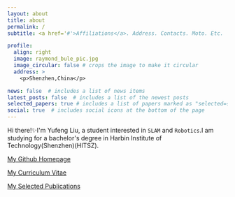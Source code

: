```yaml
---
layout: about
title: about
permalink: /
subtitle: <a href='#'>Affiliations</a>. Address. Contacts. Moto. Etc.

profile:
  align: right
  image: raymond_bule_pic.jpg
  image_circular: false # crops the image to make it circular
  address: >
    <p>Shenzhen,China</p>

news: false  # includes a list of news items
latest_posts: false  # includes a list of the newest posts
selected_papers: true # includes a list of papers marked as "selected={true}"
social: true  # includes social icons at the bottom of the page
---
```


Hi there!:sparkles:I'm Yufeng Liu, a student interested in `SLAM` and `Robotics`.I am studying for a bachelor's degree in Harbin Institute of Technology(Shenzhen)(HITSZ).

[My Github Homepage](https://github.com/raymond-lau-lyf)

[My Curriculum Vitae](https://raymond-lau-lyf.github.io/cv/)

[My Selected Publications](https://raymond-lau-lyf.github.io/publications/)
